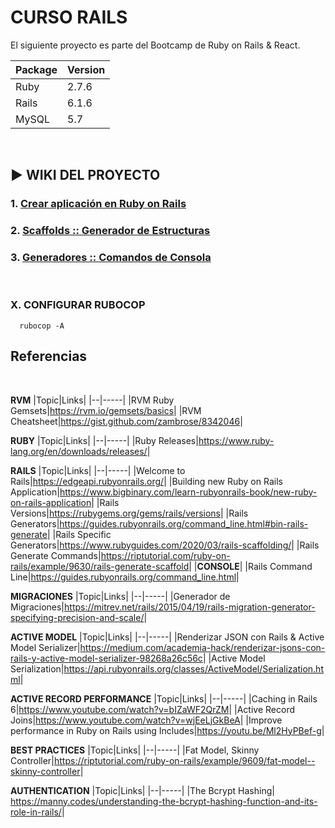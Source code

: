 # CURSO RAILS

El siguiente proyecto es parte del Bootcamp de Ruby on Rails & React.

|Package|Version|
|-|-|
|Ruby|2.7.6|
|Rails|6.1.6|
|MySQL|5.7|
<br>

## ▶ WIKI DEL PROYECTO

### 1. [Crear aplicación en Ruby on Rails](https://github.com/williamromero/curso-rails/wiki/1.-Crear-aplicaciones-en-Ruby-on-Rails)

### 2. [Scaffolds :: Generador de Estructuras](https://github.com/williamromero/curso-rails/wiki/2.-Scaffolds-::-Generador-de-Estructuras)

### 3. [Generadores :: Comandos de Consola](https://github.com/williamromero/curso-rails/wiki/3.-Generadores-::-Comandos-de-Consola--%F0%9F%8F%97%EF%B8%8F)

<br>

### X. CONFIGURAR RUBOCOP

```shell
  rubocop -A
```

## Referencias

<br>

**RVM**
|Topic|Links|
|--|-----|
|RVM Ruby Gemsets|<https://rvm.io/gemsets/basics>|
|RVM Cheatsheet|<https://gist.github.com/zambrose/8342046>|
<br>

**RUBY**
|Topic|Links|
|--|-----|
|Ruby Releases|<https://www.ruby-lang.org/en/downloads/releases/>|
<br>

**RAILS**
|Topic|Links|
|--|-----|
|Welcome to Rails|<https://edgeapi.rubyonrails.org/>|
|Building new Ruby on Rails Application|<https://www.bigbinary.com/learn-rubyonrails-book/new-ruby-on-rails-application>|
|Rails Versions|<https://rubygems.org/gems/rails/versions>|
|Rails Generators|<https://guides.rubyonrails.org/command_line.html#bin-rails-generate>|
|Rails Specific Generators|<https://www.rubyguides.com/2020/03/rails-scaffolding/>|
|Rails Generate Commands|<https://riptutorial.com/ruby-on-rails/example/9630/rails-generate-scaffold>|
|**CONSOLE**|
|Rails Command Line|<https://guides.rubyonrails.org/command_line.html>|
<br>

**MIGRACIONES**
|Topic|Links|
|--|-----|
|Generador de Migraciones|<https://mitrev.net/rails/2015/04/19/rails-migration-generator-specifying-precision-and-scale/>|
<br>

**ACTIVE MODEL**
|Topic|Links|
|--|-----|
|Renderizar JSON con Rails & Active Model Serializer|<https://medium.com/academia-hack/renderizar-jsons-con-rails-y-active-model-serializer-98268a26c56c>|
|Active Model Serialization|<https://api.rubyonrails.org/classes/ActiveModel/Serialization.html>|
<br>

**ACTIVE RECORD PERFORMANCE**
|Topic|Links|
|--|-----|
|Caching in Rails 6|<https://www.youtube.com/watch?v=bIZaWF2QrZM>|
|Active Record Joins|<https://www.youtube.com/watch?v=wjEeLjGkBeA>|
|Improve performance in Ruby on Rails using Includes|<https://youtu.be/Ml2HyPBef-g>|
<br>

**BEST PRACTICES**
|Topic|Links|
|--|-----|
|Fat Model, Skinny Controller|<https://riptutorial.com/ruby-on-rails/example/9609/fat-model--skinny-controller>|
<br>

**AUTHENTICATION**
|Topic|Links|
|--|-----|
|The Bcrypt Hashing| <https://manny.codes/understanding-the-bcrypt-hashing-function-and-its-role-in-rails/>|

